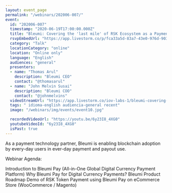 ```yaml
---
layout: event_page
permalink: "/webinars/202006-007/"
event:
  id: "202006-007"
  timestamp: "2020-06-19T17:00:00.000Z"
  title: "Bleumi: Covering the 'last mile' of RSK Ecosystem as a Payment Technology Partner"
  rsvpEmbedUrl: "https://app.livestorm.co/p/fca33a5d-83a7-43e0-976d-90367a48846f/form"
  category: "Talk"
  locationCategory: "online"
  location: "Online only"
  language: "English"
  audiences: "general"
  presenters:
  - name: "Thomas Arul"
    description: "Bleumi CEO"
    contact: "@thomasarul"
  - name: "John Melvin Susai"
    description: "Bleumi COO"
    contact: "@johnmelvins"
  videoStreamUrl: "https://app.livestorm.co/iov-labs-1/bleumi-covering-the-last-mile-of-rsk"
  tags: " idioma-english audiencia-general recent"
  image: "/webinars/img/events/event10.jpg"

  recordedVideoUrl: "https://youtu.be/6y23I8_4XG0"
  youtubeVideoId: "6y23I8_4XG0"
  isPast: true
---
```



As a payment technology partner, Bleumi is enabling blockchain adoption by every-day users in ever-day payment and payout use.


Webinar Agenda:

Introduction to Bleumi Pay (All-in-One Global Digital Currency Payment Platform)
Why Bleumi Pay for Digital Currency Payments?
Bleumi Product Roadmap
Demo of RSK Token Payment using Bleumi Pay on eCommerce Store (WooCommerce / Magento)

